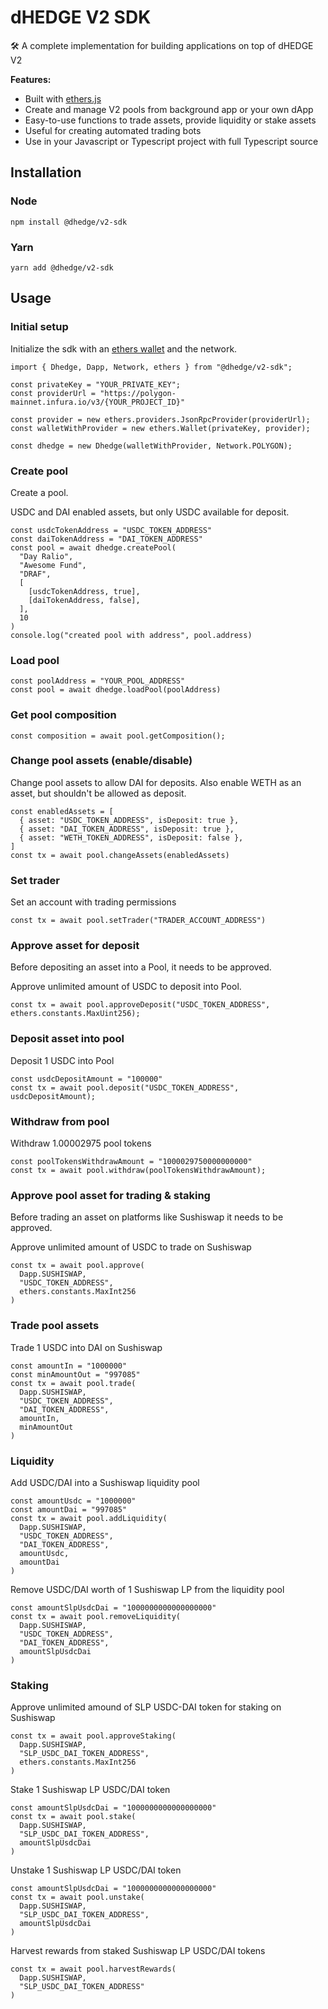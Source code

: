 # dHEDGE V2 SDK

🛠 A complete implementation for building applications on top of dHEDGE V2

**Features:**

- Built with [ethers.js](https://docs.ethers.io/)
- Create and manage V2 pools from background app or your own dApp
- Easy-to-use functions to trade assets, provide liquidity or stake assets
- Useful for creating automated trading bots
- Use in your Javascript or Typescript project with full Typescript source

## Installation

### Node

```
npm install @dhedge/v2-sdk
```

### Yarn

```
yarn add @dhedge/v2-sdk
```

## Usage

### Initial setup

Initialize the sdk with an [ethers wallet](https://docs.ethers.io/v5/api/signer/#Wallet) and the network.

```
import { Dhedge, Dapp, Network, ethers } from "@dhedge/v2-sdk";

const privateKey = "YOUR_PRIVATE_KEY";
const providerUrl = "https://polygon-mainnet.infura.io/v3/{YOUR_PROJECT_ID}"

const provider = new ethers.providers.JsonRpcProvider(providerUrl);
const walletWithProvider = new ethers.Wallet(privateKey, provider);

const dhedge = new Dhedge(walletWithProvider, Network.POLYGON);
```

### Create pool

Create a pool.

USDC and DAI enabled assets, but only USDC available for deposit.

```
const usdcTokenAddress = "USDC_TOKEN_ADDRESS"
const daiTokenAddress = "DAI_TOKEN_ADDRESS"
const pool = await dhedge.createPool(
  "Day Ralio",
  "Awesome Fund",
  "DRAF",
  [
    [usdcTokenAddress, true],
    [daiTokenAddress, false],
  ],
  10
)
console.log("created pool with address", pool.address)
```

### Load pool

```
const poolAddress = "YOUR_POOL_ADDRESS"
const pool = await dhedge.loadPool(poolAddress)
```

### Get pool composition

```
const composition = await pool.getComposition();
```

### Change pool assets (enable/disable)

Change pool assets to allow DAI for deposits. Also enable WETH as an asset, but shouldn't be allowed as deposit.

```
const enabledAssets = [
  { asset: "USDC_TOKEN_ADDRESS", isDeposit: true },
  { asset: "DAI_TOKEN_ADDRESS", isDeposit: true },
  { asset: "WETH_TOKEN_ADDRESS", isDeposit: false },
]
const tx = await pool.changeAssets(enabledAssets)
```

### Set trader

Set an account with trading permissions

```
const tx = await pool.setTrader("TRADER_ACCOUNT_ADDRESS")
```

### Approve asset for deposit

Before depositing an asset into a Pool, it needs to be approved.

Approve unlimited amount of USDC to deposit into Pool.

```
const tx = await pool.approveDeposit("USDC_TOKEN_ADDRESS", ethers.constants.MaxUint256);
```

### Deposit asset into pool

Deposit 1 USDC into Pool

```
const usdcDepositAmount = "100000"
const tx = await pool.deposit("USDC_TOKEN_ADDRESS", usdcDepositAmount);
```

### Withdraw from pool

Withdraw 1.00002975 pool tokens

```
const poolTokensWithdrawAmount = "1000029750000000000"
const tx = await pool.withdraw(poolTokensWithdrawAmount);
```

### Approve pool asset for trading & staking

Before trading an asset on platforms like Sushiswap it needs to be approved.

Approve unlimited amount of USDC to trade on Sushiswap

```
const tx = await pool.approve(
  Dapp.SUSHISWAP,
  "USDC_TOKEN_ADDRESS",
  ethers.constants.MaxInt256
)
```

### Trade pool assets

Trade 1 USDC into DAI on Sushiswap

```
const amountIn = "1000000"
const minAmountOut = "997085"
const tx = await pool.trade(
  Dapp.SUSHISWAP,
  "USDC_TOKEN_ADDRESS",
  "DAI_TOKEN_ADDRESS",
  amountIn,
  minAmountOut
)
```

### Liquidity

Add USDC/DAI into a Sushiswap liquidity pool

```
const amountUsdc = "1000000"
const amountDai = "997085"
const tx = await pool.addLiquidity(
  Dapp.SUSHISWAP,
  "USDC_TOKEN_ADDRESS",
  "DAI_TOKEN_ADDRESS",
  amountUsdc,
  amountDai
)
```

Remove USDC/DAI worth of 1 Sushiswap LP from the liquidity pool

```
const amountSlpUsdcDai = "1000000000000000000"
const tx = await pool.removeLiquidity(
  Dapp.SUSHISWAP,
  "USDC_TOKEN_ADDRESS",
  "DAI_TOKEN_ADDRESS",
  amountSlpUsdcDai
)
```

### Staking

Approve unlimited amound of SLP USDC-DAI token for staking on Sushiswap

```
const tx = await pool.approveStaking(
  Dapp.SUSHISWAP,
  "SLP_USDC_DAI_TOKEN_ADDRESS",
  ethers.constants.MaxInt256
)
```

Stake 1 Sushiswap LP USDC/DAI token

```
const amountSlpUsdcDai = "1000000000000000000"
const tx = await pool.stake(
  Dapp.SUSHISWAP,
  "SLP_USDC_DAI_TOKEN_ADDRESS",
  amountSlpUsdcDai
)
```

Unstake 1 Sushiswap LP USDC/DAI token

```
const amountSlpUsdcDai = "1000000000000000000"
const tx = await pool.unstake(
  Dapp.SUSHISWAP,
  "SLP_USDC_DAI_TOKEN_ADDRESS",
  amountSlpUsdcDai
)
```

Harvest rewards from staked Sushiswap LP USDC/DAI tokens

```
const tx = await pool.harvestRewards(
  Dapp.SUSHISWAP,
  "SLP_USDC_DAI_TOKEN_ADDRESS"
)
```
